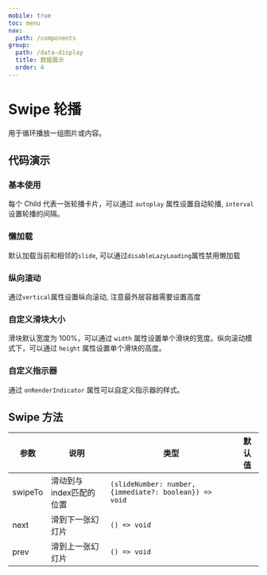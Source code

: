 ```yaml
---
mobile: true
toc: menu
nav:
  path: /components
group:
  path: /data-display
  title: 数据展示
  order: 4
---
```

# Swipe 轮播

用于循环播放一组图片或内容。

## 代码演示

### 基本使用

每个 Child 代表一张轮播卡片，可以通过 `autoplay` 属性设置自动轮播, `interval`设置轮播的间隔。

<code src="./demo/demo1.tsx"></code>

### 懒加载

默认加载当前和相邻的`slide`, 可以通过`disableLazyLoading`属性禁用懒加载

<code src="./demo/demo2.tsx"></code>

### 纵向滚动

通过`vertical`属性设置纵向滚动, 注意最外层容器需要设置高度

<code src="./demo/demo3.tsx"></code>

### 自定义滑块大小

滑块默认宽度为 100%，可以通过 `width` 属性设置单个滑块的宽度。纵向滚动模式下，可以通过 `height` 属性设置单个滑块的高度。

<code src="./demo/demo4.tsx"></code>

### 自定义指示器

通过 `onRenderIndicator` 属性可以自定义指示器的样式。

<code src="./demo/demo5.tsx"></code>

<API src="./Swipe.tsx" props="actionRef|autoplay|interval|classes|className|children|style|slideStyle|containerStyle|disableLazyLoading|touchable|initialSlide|showIndicators|stopPropagation|vertical|duration|width|height|loop|onRenderIndicator|onChange"></API>


## Swipe 方法

| 参数	|说明	|类型	|默认值
| --- | --- | --- | ---
| swipeTo | 滑动到与index匹配的位置 | `(slideNumber: number, {immediate?: boolean}) => void` |
| next | 滑到下一张幻灯片 | `() => void` |
| prev | 滑到上一张幻灯片 | `() => void` |
